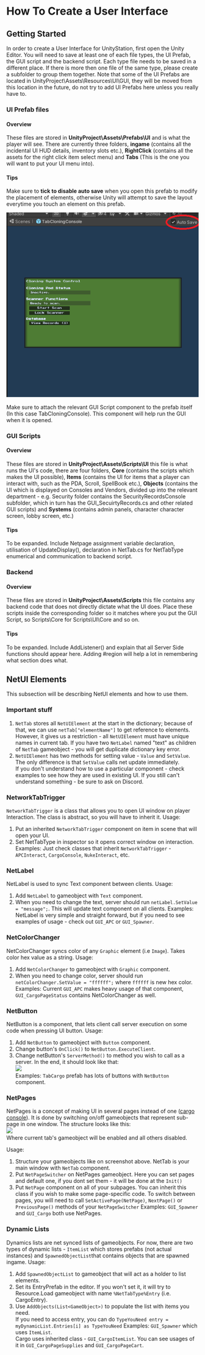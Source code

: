 # How To Create a User Interface

## Getting Started

In order to create a User Interface for UnityStation, first open the Unity Editor. You will need to save at least one of each file types, the UI Prefab, the GUI script and the backend script. Each type file needs to be saved in a different place. If there is more then one file of the same type, please create a subfolder to group them together. Note that some of the UI Prefabs are located in UnityProject\Assets\Resources\UI\GUI, they will be moved from this location in the future, do not try to add UI Prefabs here unless you really have to.

### UI Prefab files

#### Overview

These files are stored in **UnityProject\Assets\Prefabs\UI** and is what the player will see. There are currently three folders, **ingame** (contains all the incidental UI HUD details, inventory slots etc.), **RightClick** (contains all the assets for the right click item select menu) and **Tabs** (This is the one you will want to put your UI menu into).

#### Tips

Make sure to **tick to disable auto save**  when you open this prefab to modify the placement of elements, otherwise Unity will attempt to save the layout everytime you touch an element on this prefab.

![](../assets/images/HowToUI/auto_save_location.png)

Make sure to attach the relevant GUI Script component to the prefab itself (In this case TabCloningConsole). This component will help run the GUI when it is opened.

### GUI Scripts

#### Overview

These files are stored in **UnityProject\Assets\Scripts\UI** this file is what runs the UI's code, there are four folders, **Core**  (contains the scripts which makes the UI possible), **Items** (contains the UI for items that a player can interact with, such as the PDA, Scroll, SpellBook etc.), **Objects** (contains the UI which is displayed on Consoles and Vendors, divided up into the relevant department - e.g. Security folder contains the SecurityRecordsConsole subfolder, which in turn has the GUI_SecuirtyRecords.cs and other related GUI scripts) and **Systems** (contains admin panels, character character screen, lobby screen, etc.)

#### Tips

To be expanded. Include Netpage assignment variable declaration, utilisation of UpdateDisplay(), declaration in NetTab.cs for NetTabType enumerical  and communication to backend script.

### Backend

#### Overview

These files are stored in **UnityProject\Assets\Scripts** this file contains any backend code that does not directly dictate what the UI does. Place these scripts inside the corresponding folder so it matches where you put the GUI Script, so Scripts\Core for Scripts\UI\Core and so on.

#### Tips

To be expanded. Include AddListener() and explain that all Server Side functions should appear here. Adding #region will help a lot in remembering what section does what.

## NetUI Elements

This subsection will be describing NetUI elements and how to use them.

### Important stuff

1. `NetTab` stores all `NetUIElement` at the start in the dictionary; because of that, we can use `netTab["elementName"]` to get reference to elements. However, it gives us a restriction - all `NetUIElement` must have unique names in current tab. If you have two `NetLabel` named "text" as children of `NetTab` gameobject - you will get duplicate dictionary key error.
2. `NetUIElement` has two methods for setting value - `Value` and `SetValue`. The only difference is that `SetValue` calls net update immediately.
   <br>
   If you don't understand how to use a particular component - check examples to see how they are used in existing UI.
   If you still can't understand something - be sure to ask on Discord.

### NetworkTabTrigger

`NetworkTabTrigger` is a class that allows you to open UI window on player Interaction. The class is abstract, so you will have to inherit it.
Usage:

1. Put an inherited `NetworkTabTrigger` component on item in scene that will open your UI.
2. Set NetTabType in inspector so it opens correct window on interaction.
   Examples:
   Just check classes that inherit `NetworkTabTrigger` - `APCInteract`, `CargoConsole`, `NukeInteract`, etc.

### NetLabel

NetLabel is used to sync Text component between clients.
Usage:

1. Add `NetLabel` to gameobject with `Text` component.
2. When you need to change the text, server should run `netLabel.SetValue = "message";`. This will update text component on all clients.
   Examples:
   NetLabel is very simple and straight forward, but if you need to see examples of usage - check out `GUI_APC` or `GUI_Spawner`.

### NetColorChanger

NetColorChanger syncs color of any `Graphic` element (i.e `Image`). Takes color hex value as a string.
Usage:

1. Add `NetColorChanger` to gameobject with `Graphic` component.
2. When you need to change color, server should run `netColorChanger.SetValue = "ffffff";` where `ffffff` is new hex color.
   Examples:
   Current `GUI_APC` makes heavy usage of that component, `GUI_CargoPageStatus` contains NetColorChanger as well.

### NetButton

NetButton is a component, that lets client call server execution on some code when pressing UI button.
Usage:

1. Add `NetButton` to gameobject with `Button` component.
2. Change button's `OnClick()` to `NetButton.ExecuteClient`.
3. Change netButton's `ServerMethod()` to method you wish to call as a server.
   In the end, it should look like that: <br>
   ![](https://cdn.discordapp.com/attachments/295186861377323009/583209885299245056/unknown.png) <br>
   Examples:
   `TabCargo` prefab has lots of buttons with `NetButton` component.

### NetPages

NetPages is a concept of making UI in several pages instead of one ([cargo console](https://www.youtube.com/watch?v=fFuLGzgH9Ck)). It is done by switching on/off gameobjects that represent sub-page in one window. The structure looks like this:<br>
![](https://cdn.discordapp.com/attachments/295186861377323009/583235140038426627/unknown.png)<br>
Where current tab's gameobject will be enabled and all others disabled.

Usage:

1. Structure your gameobjects like on screenshot above. NetTab is your main window with `NetTab` component.
2. Put `NetPageSwitcher` on NetPages gameobject. Here you can set pages and default one, if you dont set them - it will be done at the `Init()`
3. Put `NetPage` component on all of your subpages. You can inherit this class if you wish to make some page-specific code.
   To switch between pages, you will need to call `SetActivePage(NetPage)`, `NextPage()` or `PreviousPage()` methods of your `NetPageSwitcher`
   Examples:
   `GUI_Spawner` and `GUI_Cargo` both use NetPages.

### Dynamic Lists

Dynamics lists are net synced lists of gameobjects.
For now, there are two types of dynamic lists - `ItemList` which stores prefabs (not actual instances) and `SpawnedObjectList`that contains objects that are spawned ingame.
Usage:

1. Add `SpawnedObjectList` to gameobject that will act as a holder to list elements.
2. Set its EntryPrefab in the editor. If you won't set it, it will try to Resource.Load gameobject with name `%NetTabType%Entry` (i.e. CargoEntry).
3. Use `AddObjects(List<GameObject>)` to populate the list with items you need. <br>
   If you need to access entry, you can do `TypeYouNeed entry = myDynamicList.Entries[i] as TypeYouNeed`
   Examples:
   `GUI_Spawner` which uses `ItemList`. <br>
   Cargo uses inherited class - `GUI_CargoItemList`. You can see usages of it in `GUI_CargoPageSupplies` and `GUI_CargoPageCart`.
